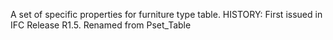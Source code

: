 ﻿A set of specific properties for furniture type table. HISTORY: First issued in IFC Release R1.5. Renamed from Pset_Table